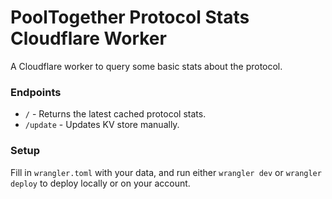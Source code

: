 # PoolTogether Protocol Stats Cloudflare Worker

A Cloudflare worker to query some basic stats about the protocol.

### Endpoints

- `/` - Returns the latest cached protocol stats.
- `/update` - Updates KV store manually.

### Setup

Fill in `wrangler.toml` with your data, and run either `wrangler dev` or `wrangler deploy` to deploy locally or on your account.
